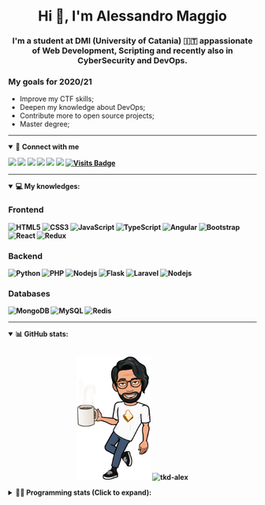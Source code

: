 <h1 align="center">Hi 👋, I'm Alessandro Maggio</h1>
<h3 align="center">I'm a student at DMI (University of Catania) 🇮🇹 appassionate of Web Development, Scripting and recently also in CyberSecurity and DevOps.</h3>

### My goals for 2020/21
- Improve my CTF skills;
- Deepen my knowledge about DevOps;
- Contribute more to open source projects;
- Master degree;

____

<details open>
<summary>🤝 <b>Connect with me<b></summary>

<p align = "center">

[<img src="https://img.shields.io/badge/twitter-1DA1F2.svg?&style=for-the-badge&logo=twitter&logoColor=white" />](https://twitter.com/TkdAxel)
[<img src ="https://img.shields.io/badge/portfolio-web-%23.svg?&style=for-the-badge&logo=&logoColor=white%22">](https://alessandromaggio.it/)
[<img src ="https://img.shields.io/badge/Telegram-1ca0f1.svg?&style=for-the-badge&logo=Telegram&logoColor=white%22&link=https://t.me/TkdAlex">](https://t.me/TkdAlex/)
[<img src="https://img.shields.io/badge/gmail-c14438.svg?&style=for-the-badge&logo=Gmail&logoColor=white&link=mailto:alex.tkd.alex@gmail.com"/>](mailto:alex.tkd.alex@gmail.com)
[<img src="https://img.shields.io/badge/linkedin-0077B5.svg?&style=for-the-badge&logo=linkedin&logoColor=white" />](https://www.linkedin.com/in/aalessandromaggio/)
[<img src = "https://img.shields.io/badge/instagram-E4405F.svg?&style=for-the-badge&logo=instagram&logoColor=white">](https://www.instagram.com/tkd_alex/)
[![Visits Badge](https://badges.pufler.dev/visits/tkd-alex/tkd-alex?style=for-the-badge&color=blue)](https://github.com/tkd-alex/tkd-alex)

</p>

</details>

---

<details open>
<summary>💻 <b>My knowledges</b>: </summary>

### Frontend
![HTML5](https://img.shields.io/badge/-HTML5-E34F26.svg?style=for-the-badge&logo=html5&logoColor=ffffff)
![CSS3](https://img.shields.io/badge/-CSS3-1572B6.svg?style=for-the-badge&logo=css3)
![JavaScript](https://img.shields.io/badge/-JavaScript-282C34?style=for-the-badge&logo=javascript)
![TypeScript](https://img.shields.io/badge/-TypeScript-007ACC?style=for-the-badge&logo=typescript)
![Angular](https://img.shields.io/badge/-Angular-DD0031?style=for-the-badge&logo=angular)
![Bootstrap](https://img.shields.io/badge/-Bootstrap-563D7C.svg?style=for-the-badge&logo=bootstrap)
![React](https://img.shields.io/badge/-React-282C34.svg?style=for-the-badge&logo=react&logoColor=ffffff)
![Redux](https://img.shields.io/badge/-Redux-764ABC.svg?style=for-the-badge&logo=redux)

### Backend
![Python](https://img.shields.io/badge/-Python-3776AB.svg?style=for-the-badge&logo=Python&logoColor=ffffff)
![PHP](https://img.shields.io/badge/-PHP-777BB4.svg?style=for-the-badge&logo=PHP&logoColor=ffffff)
![Nodejs](https://img.shields.io/badge/-Bash-4EAA25.svg?style=for-the-badge&logo=gnu-bash&logoColor=ffffff)
![Flask](https://img.shields.io/badge/-Flask-282C34.svg?style=for-the-badge&logo=flask)
![Laravel](https://img.shields.io/badge/-Laravel-FF2D20.svg?style=for-the-badge&logo=laravel&logoColor=ffffff)
![Nodejs](https://img.shields.io/badge/-Nodejs-339933.svg?style=for-the-badge&logo=Node.js&logoColor=ffffff)

### Databases
![MongoDB](https://img.shields.io/badge/-MongoDB-47A248?style=for-the-badge&logo=mongodb&logoColor=ffffff)
![MySQL](https://img.shields.io/badge/-MySQL-4479A1?style=for-the-badge&logo=mysql&logoColor=ffffff)
![Redis](https://img.shields.io/badge/-Redis-DC382D?style=for-the-badge&logo=Redis&logoColor=ffffff)

</details>

---

<details open>
 <summary>📊 <b>GitHub stats</b>: </summary>

<br>

<p align = "center">
    <img src="https://raw.githubusercontent.com/Tkd-Alex/tkd-alex/master/images/321517cd-ff68-41a7-b0d1-e765680568a7-8b6448d9-c944-4146-b633-adbdd25cb471-v1.png" height="250" />
    <img src="https://github-readme-stats.vercel.app/api?username=tkd-alex&show_icons=true&count_private=true&hide_border=true&line_height=25" alt="tkd-alex">
</p>

</design>

<details>
 <summary>👨‍💻 <b>Programming stats (Click to expand)</b>: </summary>
 
<!--START_SECTION:waka-->
**I'm an Early 🐤** 

```text
🌞 Morning    449 commits    ██████░░░░░░░░░░░░░░░░░░░   25.41% 
🌆 Daytime    703 commits    ██████████░░░░░░░░░░░░░░░   39.78% 
🌃 Evening    578 commits    ████████░░░░░░░░░░░░░░░░░   32.71% 
🌙 Night      37 commits     ░░░░░░░░░░░░░░░░░░░░░░░░░   2.09%

```
📅 **I'm Most Productive on Wednesday** 

```text
Monday       302 commits    ████░░░░░░░░░░░░░░░░░░░░░   17.09% 
Tuesday      296 commits    ████░░░░░░░░░░░░░░░░░░░░░   16.75% 
Wednesday    328 commits    ████░░░░░░░░░░░░░░░░░░░░░   18.56% 
Thursday     304 commits    ████░░░░░░░░░░░░░░░░░░░░░   17.2% 
Friday       255 commits    ███░░░░░░░░░░░░░░░░░░░░░░   14.43% 
Saturday     132 commits    █░░░░░░░░░░░░░░░░░░░░░░░░   7.47% 
Sunday       150 commits    ██░░░░░░░░░░░░░░░░░░░░░░░   8.49%

```


📊 **This Week I Spent My Time On** 

```text
⌚︎ Time Zone: Europe/Rome

💬 Programming Languages: 
Python                   16 hrs 37 mins      ███████████████░░░░░░░░░░   60.07% 
Text                     2 hrs 4 mins        █░░░░░░░░░░░░░░░░░░░░░░░░   7.49% 
PHP                      2 hrs 2 mins        █░░░░░░░░░░░░░░░░░░░░░░░░   7.37% 
C++                      1 hr 48 mins        █░░░░░░░░░░░░░░░░░░░░░░░░   6.52% 
JavaScript               1 hr 24 mins        █░░░░░░░░░░░░░░░░░░░░░░░░   5.11%

🔥 Editors: 
VS Code                  17 hrs 1 min        ███████████████░░░░░░░░░░   61.48% 
Sublime Text             10 hrs 39 mins      █████████░░░░░░░░░░░░░░░░   38.52%

🐱‍💻 Projects: 
awsuite                  10 hrs 26 mins      █████████░░░░░░░░░░░░░░░░   37.72% 
Unknown Project          8 hrs 8 mins        ███████░░░░░░░░░░░░░░░░░░   29.41% 
cc2020-submitter         3 hrs 34 mins       ███░░░░░░░░░░░░░░░░░░░░░░   12.89% 
myStore                  2 hrs 19 mins       ██░░░░░░░░░░░░░░░░░░░░░░░   8.43% 
IG-AutoChallenge-Solver  2 hrs 14 mins       ██░░░░░░░░░░░░░░░░░░░░░░░   8.07%

💻 Operating System: 
Linux                    27 hrs 40 mins      █████████████████████████   100.0%

```

**I Mostly Code in Python** 

```text
Python                   25 repos            █████████░░░░░░░░░░░░░░░░   39.06% 
JavaScript               10 repos            ████░░░░░░░░░░░░░░░░░░░░░   15.62% 
PHP                      5 repos             ██░░░░░░░░░░░░░░░░░░░░░░░   7.81% 
CSS                      5 repos             ██░░░░░░░░░░░░░░░░░░░░░░░   7.81% 
HTML                     4 repos             █░░░░░░░░░░░░░░░░░░░░░░░░   6.25%

```



<!--END_SECTION:waka-->

</details>
